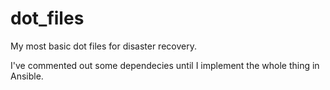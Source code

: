 # dot_files
My most basic dot files for disaster  recovery.

I've commented out some dependecies until I implement the whole thing in Ansible.

